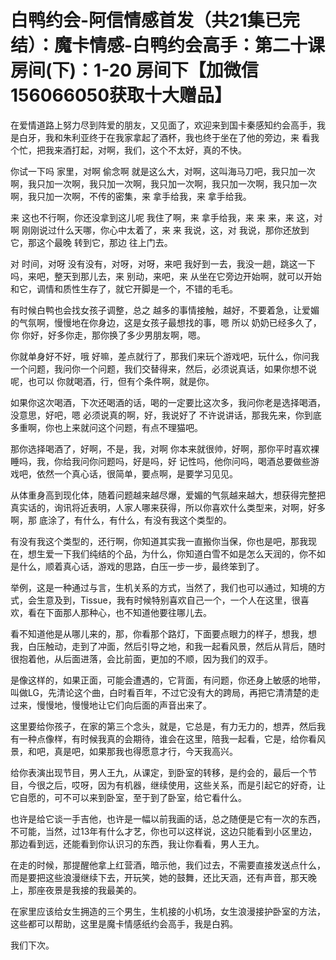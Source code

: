 # 白鸭约会-阿信情感首发（共21集已完结）：魔卡情感-白鸭约会高手：第二十课 房间(下)：1-20 房间下【加微信156066050获取十大赠品】

在爱情道路上努力尽到阵爱的朋友，又见面了，欢迎来到国卡秦感知约会高手，我是白牙，我和朱利亚终于在我家拿起了酒杯，我也终于坐在了他的旁边，来 看我个忙，把我来酒打起，对啊，我们，这个不太好，真的不快。

你试一下吗 家里，对啊 偷念啊 就是这么大，对啊，这叫海马刀吧，我只加一次啊，我只加一次啊，我只加一次啊，我只加一次啊，我只加一次啊，我只加一次啊，我只加一次啊，不传的密集，来 拿手给我，来 拿手给我。

来 这也不行啊，你还没拿到这儿呢 我住了啊，来 拿手给我，来 来 来，来 这，对啊 刚刚说过什么天哪，你心中太着了，来 来 我说，这，对 我说，那你还放到它，那这个最晚 转到它，那边 往上门去。

对 时间，对呀 没有没有，对呀，对呀，来吧 我好到一去，我没一趟，跳这一下吗，来吧，整天到那儿去，来 别动，来吧，来 从坐在它旁边开始啊，就可以开始和它，调情和质性生存了，就它开脚是一个，不错的毛毛。

有时候白鸭也会找女孩子调整，总之 越多的事情接触，越好，不要着急，让爱媚的气氛啊，慢慢地在你身边，这是女孩子最想找的事，嗯 所以 奶奶已经多久了，你 你好，好多你走，那你换了多少男朋友啊，嗯。

你就单身好不好，哦 好嘛，差点就行了，那我们来玩个游戏吧，玩什么，你问我一个问题，我问你一个问题，我们交替得来，然后，必须说真话，如果你想不说呢，也可以 你就喝酒，行，但有个条件啊，就是你。

如果你这次喝酒，下次还喝酒的话，喝的一定要比这次多，我问你老是选择喝酒，没意思，好吧，嗯 必须说真的啊，好，我说好了 不许说讲话，那我先来，你到底多重啊，你也上来就问这个问题，有点不理猫吧。

那你选择喝酒了，好啊，不是，我，对啊 你本来就很帅，好啊，那你平时喜欢裸睡吗，我，你给我问你问题吗，好是吗，好 记性吗，他你问吗，喝酒总要做些游戏吧，依然一个真心话，很简单，要点啊，是要学习见见。

从体重身高到现化体，随着问题越来越尽爆，爱媚的气氛越来越大，想获得完整把真实话的，询讯将近表明，人家人哪来获得，所以你喜欢什么类型来，对啊，好多啊，那 底涂了，有什么，有什么，有没有我这个类型的。

有没有我这个类型的，还行啊，你知道其实我一直搬你当保，你也是吧，那我现在，想生爱一下我们纯结的个品，为什么，你知道白雪不如是怎么天润的，你不如是什么，顺着真心话，游戏的思路，白压一步一步，最终笨到了。

举例，这是一种通过与言，生机关系的方式，当然了，我们也可以通过，知境的方式，会生意及到，Tissue，我有时候特别喜欢自己一个，一个人在这里，很喜欢，看在下面那人那种心，也不知道他要往哪儿去。

看不知道他是从哪儿来的，那，你看那个路灯，下面要点眼力的样子，想我，想我，白压触动，走到了冲面，然后引导之地，和我一起看风景，然后从背后，随时很抱着他，从后面进落，会比前面，更加的不顺，因为我们的双手。

是像这样的，如果正面，可能会遭遇的，它背面，有问题，你还身上敏感的地带，叫做LG，先清论这个曲，白时看百年，不过它没有大的跨局，再把它清清楚的走过来，慢慢地，慢慢地让它们向后面的声音出来了。

这里要给你孩子，在家的第三个念头，就是，它总是，有力无力的，想弄，然后我有一种点像样，有时候我真的会期待，谁会在这里，陪我一起看，它是，给你看风景，和吧，真是吧，如果那我也得愿意才行，今天我高兴。

给你表演出现节目，男人王九，从课定，到卧室的转移，是约会的，最后一个节目，今很之后，哎呀，因为有机器，继续使用，这些关系，而是引起它的好奇，让它自愿的，可不可以来到卧室，至于到了卧室，给它看什么。

也许是给它谈一手吉他，也许是一幅以前我画的话，总之随便是它有一次的东西，不可能，当然，过13年有什么才艺，你也可以这样说，这边只能看到小区里边，那边看到远，还能看到你认识习的东西，我让你看看，男人王九。

在走的时候，那提醒他拿上红营酒，暗示他，我们过去，不需要直接发送点什么，而是要把这些浪漫继续下去，开玩笑，她的鼓舞，还比天涵，还有声音，那天晚上，那座夜景是我接的我最美的。

在家里应该给女生拥造的三个男生，生机接的小机场，女生浪漫接护卧室的方法，这些都可以帮助，这里是魔卡情感纸约会高手，我是白鸦。

我们下次。